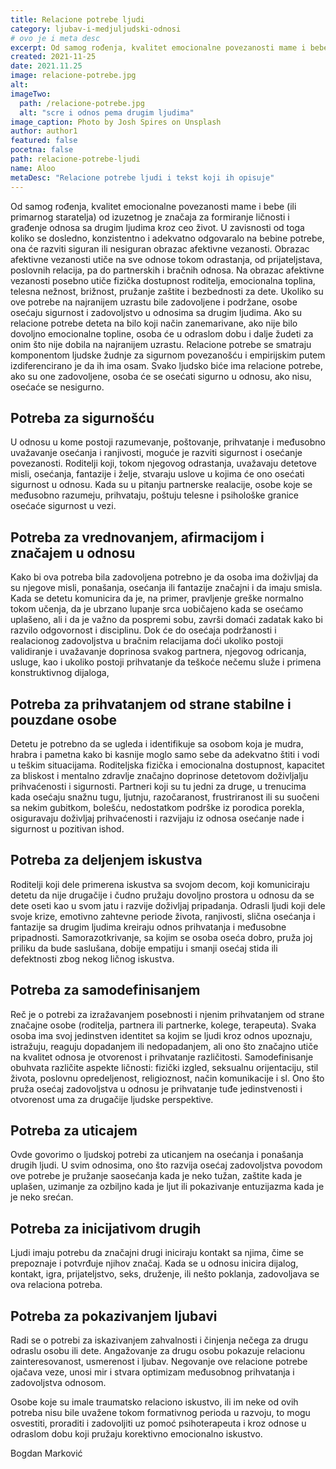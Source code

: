 ```yaml
---
title: Relacione potrebe ljudi
category: ljubav-i-medjuljudski-odnosi
# ovo je i meta desc
excerpt: Od samog rođenja, kvalitet emocionalne povezanosti mame i bebe (ili primarnog staratelja) od izuzetnog je značaja za formiranje ličnosti...
created: 2021-11-25
date: 2021.11.25
image: relacione-potrebe.jpg
alt:
imageTwo:
  path: /relacione-potrebe.jpg
  alt: "scre i odnos pema drugim ljudima"
image_caption: Photo by Josh Spires on Unsplash
author: author1
featured: false
pocetna: false
path: relacione-potrebe-ljudi
name: Aloo
metaDesc: "Relacione potrebe ljudi i tekst koji ih opisuje"
---
```


Od samog rođenja, kvalitet emocionalne povezanosti mame i bebe (ili primarnog staratelja) od izuzetnog je značaja za formiranje ličnosti i građenje odnosa sa drugim ljudima kroz ceo život. U zavisnosti od toga koliko se dosledno, konzistentno i adekvatno odgovaralo na bebine potrebe, ona će razviti siguran ili nesiguran obrazac afektivne vezanosti. Obrazac afektivne vezanosti utiče na sve odnose tokom odrastanja, od prijateljstava, poslovnih relacija, pa do partnerskih i bračnih odnosa. Na obrazac afektivne vezanosti posebno utiče fizička dostupnost roditelja, emocionalna toplina, telesna nežnost, brižnost, pružanje zaštite i bezbednosti za dete. Ukoliko su ove potrebe na najranijem uzrastu bile zadovoljene i podržane, osobe osećaju sigurnost i zadovoljstvo u odnosima sa drugim ljudima. Ako su relacione potrebe deteta na bilo koji način zanemarivane, ako nije bilo dovoljno emocionalne topline, osoba će u odraslom dobu i dalje žudeti za onim što nije dobila na najranijem uzrastu. Relacione potrebe se smatraju komponentom ljudske žudnje za sigurnom povezanošću i empirijskim putem izdiferencirano je da ih ima osam. Svako ljudsko biće ima relacione potrebe, ako su one zadovoljene, osoba će se osećati sigurno u odnosu, ako nisu, osećaće se nesigurno. 

 ## Potreba za sigurnošću

U odnosu u kome postoji razumevanje, poštovanje, prihvatanje i međusobno uvažavanje osećanja i ranjivosti, moguće je razviti sigurnost i osećanje povezanosti. Roditelji koji, tokom njegovog odrastanja, uvažavaju detetove misli, osećanja, fantazije i želje, stvaraju uslove u kojima će ono osećati sigurnost u odnosu. Kada su u pitanju partnerske realacije, osobe koje se međusobno razumeju, prihvataju, poštuju telesne i psihološke granice osećaće sigurnost u vezi.

 ## Potreba za vrednovanjem, afirmacijom i značajem u odnosu

Kako bi ova potreba bila zadovoljena potrebno je da osoba ima doživljaj da su njegove misli, ponašanja, osećanja ili fantazije značajni i da imaju smisla. Kada se detetu komunicira da je, na primer, pravljenje greške normalno tokom učenja, da je ubrzano lupanje srca uobičajeno kada se osećamo uplašeno, ali i da je važno da pospremi sobu, završi domaći zadatak kako bi razvilo odgovornost i disciplinu. Dok će do osećaja podržanosti i realacionog zadovoljstva u bračnim relacijama doći ukoliko postoji validiranje i uvažavanje doprinosa svakog partnera, njegovog odricanja, usluge, kao i ukoliko postoji prihvatanje da teškoće nečemu služe i primena konstruktivnog dijaloga,

 ## Potreba za prihvatanjem od strane stabilne i pouzdane osobe

Detetu je potrebno da se ugleda i identifikuje sa osobom koja je mudra, hrabra i pametna kako bi kasnije moglo samo sebe da adekvatno štiti i vodi u teškim situacijama. Roditeljska fizička i emocionalna dostupnost, kapacitet za bliskost i mentalno zdravlje značajno doprinose detetovom doživljalju prihvaćenosti i sigurnosti. Partneri koji su tu jedni za druge, u trenucima kada osećaju snažnu tugu, ljutnju, razočaranost, frustriranost ili su suočeni sa nekim gubitkom, bolešću, nedostatkom podrške iz porodica porekla, osiguravaju doživljaj prihvaćenosti i razvijaju iz odnosa osećanje nade i sigurnost u pozitivan ishod.

 ## Potreba za deljenjem iskustva

Roditelji koji dele primerena iskustva sa svojom decom, koji komuniciraju detetu da nije drugačije i čudno pružaju dovoljno prostora u odnosu da se dete oseti kao u svom jatu i razvije doživljaj pripadanja. Odrasli ljudi koji dele svoje krize, emotivno zahtevne periode života, ranjivosti, slična osećanja i fantazije sa drugim ljudima kreiraju odnos prihvatanja i međusobne pripadnosti. Samorazotkrivanje, sa kojim se osoba oseća dobro, pruža joj priliku da bude saslušana, dobije empatiju i smanji osećaj stida ili defektnosti zbog nekog ličnog iskustva.

 ## Potreba za samodefinisanjem

Reč je o potrebi za izražavanjem posebnosti i njenim prihvatanjem od strane značajne osobe (roditelja, partnera ili partnerke, kolege, terapeuta). Svaka osoba ima svoj jedinstven identitet sa kojim se ljudi kroz odnos upoznaju, istražuju, reaguju dopadanjem ili nedopadanjem, ali ono što značajno utiče na kvalitet odnosa je otvorenost i prihvatanje različitosti. Samodefinisanje obuhvata različite aspekte ličnosti: fizički izgled, seksualnu orijentaciju, stil života, poslovnu opredeljenost, religioznost, način komunikacije i sl. Ono što pruža osećaj zadovoljstva u odnosu je prihvatanje tuđe jedinstvenosti i otvorenost uma za drugačije ljudske perspektive.

 ## Potreba za uticajem

Ovde govorimo o ljudskoj potrebi za uticanjem na osećanja i ponašanja drugih ljudi. U svim odnosima, ono što razvija osećaj zadovoljstva povodom ove potrebe je pružanje saosećanja kada je neko tužan, zaštite kada je uplašen, uzimanje za ozbiljno kada je ljut ili pokazivanje entuzijazma kada je je neko srećan.

 ## Potreba za inicijativom drugih

Ljudi imaju potrebu da značajni drugi iniciraju kontakt sa njima, čime se prepoznaje i potvrđuje njihov značaj. Kada se u odnosu inicira dijalog, kontakt, igra, prijateljstvo, seks, druženje, ili nešto poklanja, zadovoljava se ova relaciona potreba.

 ## Potreba za pokazivanjem ljubavi

Radi se o potrebi za iskazivanjem zahvalnosti i činjenja nečega za drugu odraslu osobu ili dete. Angažovanje za drugu osobu pokazuje relacionu zainteresovanost, usmerenost i ljubav. Negovanje ove relacione potrebe ojačava veze, unosi mir i stvara optimizam međusobnog prihvatanja i zadovoljstva odnosom.

Osobe koje su imale traumatsko relaciono iskustvo, ili im neke od ovih potreba nisu bile uvažene tokom formativnog perioda u razvoju, to mogu osvestiti, proraditi i zadovoljiti uz pomoć psihoterapeuta i kroz odnose u odraslom dobu koji pružaju korektivno emocionalno iskustvo.


Bogdan Marković
